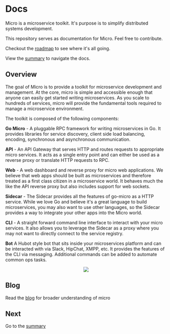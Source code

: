 # Docs

Micro is a microservice toolkit. It's purpose is to simplify distributed systems development. 

This repository serves as documentation for Micro. Feel free to contribute.

Checkout the [roadmap](roadmap.md) to see where it's all going.

View the [summary](SUMMARY.md) to navigate the docs.

## Overview

The goal of Micro is to provide a toolkit for microservice development and management. 
At the core, micro is simple and accessible enough that anyone can easily get started 
writing microservices. As you scale to hundreds of services, micro will provide the 
fundamental tools required to manage a microservice environment.

The toolkit is composed of the following components:

**Go Micro** - A pluggable RPC framework for writing microservices in Go. It provides libraries for 
service discovery, client side load balancing, encoding, synchronous and asynchronous communication.

**API** - An API Gateway that serves HTTP and routes requests to appropriate micro services. 
It acts as a single entry point and can either be used as a reverse proxy or translate HTTP requests to RPC.

**Web** - A web dashboard and reverse proxy for micro web applications. We believe that 
web apps should be built as microservices and therefore treated as a first class citizen in a microservice world. It behaves much the like the API 
reverse proxy but also includes support for web sockets.

**Sidecar** - The Sidecar provides all the features of go-micro as a HTTP service. While we love Go and 
believe it's a great language to build microservices, you may also want to use other languages, so the Sidecar provides a way to integrate 
your other apps into the Micro world.

**CLI** - A straight forward command line interface to interact with your micro services. 
It also allows you to leverage the Sidecar as a proxy where you may not want to directly connect to the service registry.

**Bot** A Hubot style bot that sits inside your microservices platform and can be interacted with via Slack, HipChat, XMPP, etc. 
It provides the features of the CLI via messaging. Additional commands can be added to automate common ops tasks.

<p align="center">
  <img src="images/overview.png" />
</p>

## Blog

Read the [blog](https://medium.com/microhq) for broader understanding of micro

## Next

Go to the [summary](SUMMARY.md)

